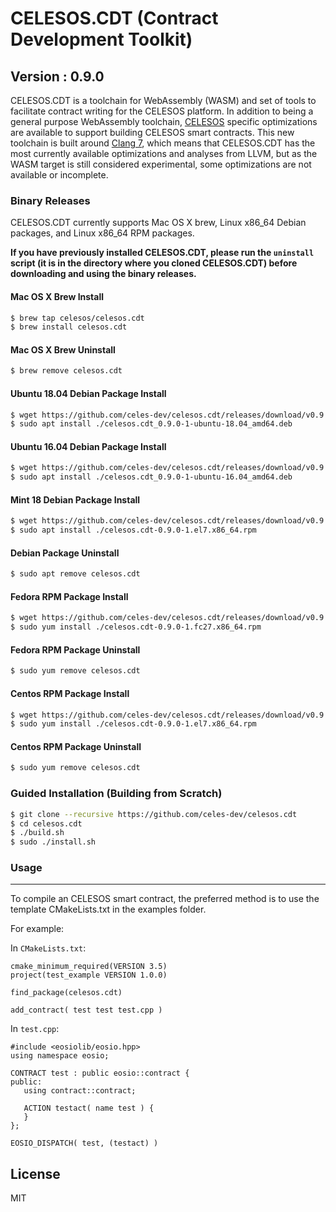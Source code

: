 # CELESOS.CDT (Contract Development Toolkit)
## Version : 0.9.0

CELESOS.CDT is a toolchain for WebAssembly (WASM) and set of tools to facilitate contract writing for the CELESOS platform.  In addition to being a general purpose WebAssembly toolchain, [CELESOS](https://github.com/celes-dev/celesos) specific optimizations are available to support building CELESOS smart contracts.  This new toolchain is built around [Clang 7](https://github.com/eosio/llvm), which means that CELESOS.CDT has the most currently available optimizations and analyses from LLVM, but as the WASM target is still considered experimental, some optimizations are not available or incomplete.


### Binary Releases
CELESOS.CDT currently supports Mac OS X brew, Linux x86_64 Debian packages, and Linux x86_64 RPM packages.

**If you have previously installed CELESOS.CDT, please run the `uninstall` script (it is in the directory where you cloned CELESOS.CDT) before downloading and using the binary releases.**

#### Mac OS X Brew Install
```sh
$ brew tap celesos/celesos.cdt
$ brew install celesos.cdt
```

#### Mac OS X Brew Uninstall
```sh
$ brew remove celesos.cdt
```

#### Ubuntu 18.04 Debian Package Install
```sh
$ wget https://github.com/celes-dev/celesos.cdt/releases/download/v0.9.0/celesos.cdt_0.9.0-1-ubuntu-18.04_amd64.deb
$ sudo apt install ./celesos.cdt_0.9.0-1-ubuntu-18.04_amd64.deb
```

#### Ubuntu 16.04 Debian Package Install
```sh
$ wget https://github.com/celes-dev/celesos.cdt/releases/download/v0.9.0/celesos.cdt_0.9.0-1-ubuntu-16.04_amd64.deb
$ sudo apt install ./celesos.cdt_0.9.0-1-ubuntu-16.04_amd64.deb
```

#### Mint 18 Debian Package Install
```sh
$ wget https://github.com/celes-dev/celesos.cdt/releases/download/v0.9.0/celesos.cdt-0.9.0-1.el7.x86_64.rpm
$ sudo apt install ./celesos.cdt-0.9.0-1.el7.x86_64.rpm
```

#### Debian Package Uninstall
```sh
$ sudo apt remove celesos.cdt
```

#### Fedora RPM Package Install
```sh
$ wget https://github.com/celes-dev/celesos.cdt/releases/download/v0.9.0/celesos.cdt-0.9.0-1.fc27.x86_64.rpm
$ sudo yum install ./celesos.cdt-0.9.0-1.fc27.x86_64.rpm
```

#### Fedora RPM Package Uninstall
```sh
$ sudo yum remove celesos.cdt
```

#### Centos RPM Package Install
```sh
$ wget https://github.com/celes-dev/celesos.cdt/releases/download/v0.9.0/celesos.cdt-0.9.0-1.el7.x86_64.rpm
$ sudo yum install ./celesos.cdt-0.9.0-1.el7.x86_64.rpm
```

#### Centos RPM Package Uninstall
```sh
$ sudo yum remove celesos.cdt
```

### Guided Installation (Building from Scratch)
```sh
$ git clone --recursive https://github.com/celes-dev/celesos.cdt
$ cd celesos.cdt
$ ./build.sh
$ sudo ./install.sh
```

### Usage
---
To compile an CELESOS smart contract, the preferred method is to use the template CMakeLists.txt in the examples folder.


For example:

In `CMakeLists.txt`:
```
cmake_minimum_required(VERSION 3.5)
project(test_example VERSION 1.0.0)

find_package(celesos.cdt)

add_contract( test test test.cpp )
```


In `test.cpp`:

```
#include <eosiolib/eosio.hpp>
using namespace eosio;

CONTRACT test : public eosio::contract {
public:
   using contract::contract;

   ACTION testact( name test ) {
   }
};

EOSIO_DISPATCH( test, (testact) )
```

License
----

MIT
